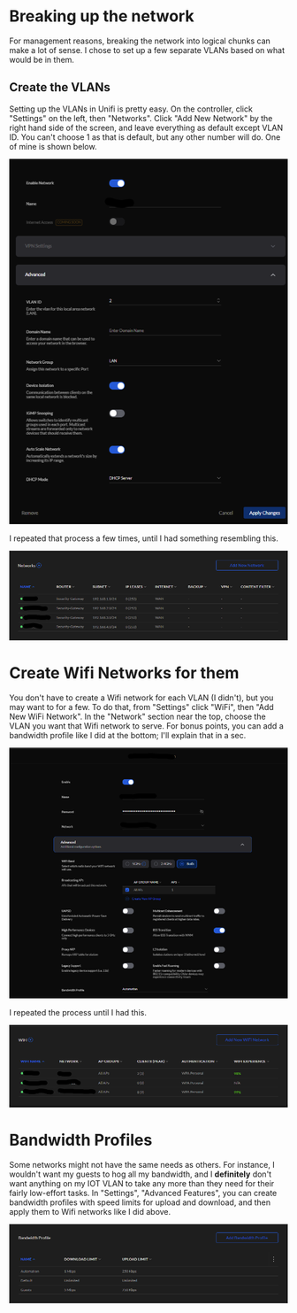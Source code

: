 # Breaking up the network


For management reasons, breaking the network into logical chunks can make a lot of sense. I chose to set up a few separate VLANs based on what would be in them.


## Create the VLANs


Setting up the VLANs in Unifi is pretty easy. On the controller, click "Settings" on the left, then "Networks". Click "Add New Network" by the right hand side of the screen, and leave everything as default except VLAN ID. You can't choose 1 as that is default, but any other number will do. One of mine is shown below.


![](images/example_network.png)


I repeated that process a few times, until I had something resembling this.


![](images/networks.png)


# Create Wifi Networks for them


You don't have to create a Wifi network for each VLAN (I didn't), but you may want to for a few. To do that, from "Settings" click "WiFi", then "Add New WiFi Network". In the "Network" section near the top, choose the VLAN you want that Wifi network to serve. For bonus points, you can add a bandwidth profile like I did at the bottom; I'll explain that in a sec.


![](images/example_wifi_network.png)


I repeated the process until I had this.


![](images/wifi_networks.png)


# Bandwidth Profiles


Some networks might not have the same needs as others. For instance, I wouldn't want my guests to hog all my bandwidth, and I **definitely** don't want anything on my IOT VLAN to take any more than they need for their fairly low-effort tasks. In "Settings", "Advanced Features", you can create bandwidth profiles with speed limits for upload and download, and then apply them to Wifi networks like I did above.


![](images/bandwidth_profiles.png)